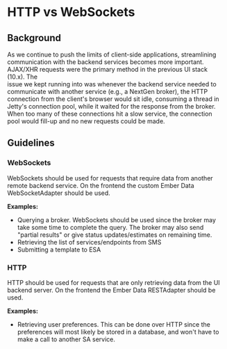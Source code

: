 # HTTP vs WebSockets

## Background

As we continue to push the limits of client-side applications, streamlining 
communication with the backend services becomes more important.  AJAX/XHR 
requests were the primary method in the previous UI stack (10.x).  The  
issue we kept running into was whenever the backend service needed to 
communicate with another service (e.g., a NextGen broker), the HTTP connection 
from the client's browser would sit idle, consuming a thread in Jetty's 
connection pool, while it waited for the response from the broker.  When 
too many of these connections hit a slow service, the connection pool would 
fill-up and no new requests could be made.

## Guidelines

### WebSockets

WebSockets should be used for requests that require data from another 
remote backend service.  On the frontend the custom Ember Data 
WebSocketAdapter should be used.

**Examples:**
- Querying a broker.  WebSockets should be used since the broker may take
some time to complete the query.  The broker may also send "partial results" 
or give status updates/estimates on remaining time.
- Retrieving the list of services/endpoints from SMS
- Submitting a template to ESA
   
### HTTP   
HTTP should be used for requests that are only retrieving data from 
the UI backend server.  On the frontend the Ember Data RESTAdapter should 
be used.

**Examples:**
- Retrieving user preferences.  This can be done over HTTP since the
preferences will most likely be stored in a database, and won't have to 
make a call to another SA service.
  